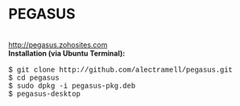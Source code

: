# PEGASUS
<br />
<a href="http://pegasus.zohosites.com/" target="_new">http://pegasus.zohosites.com</a>
<br />
<b>Installation (via Ubuntu Terminal):</b>
<br />
<br />
<font face="courier">
$ git clone http://github.com/alectramell/pegasus.git
</font>
<br />
<font face="courier">
$ cd pegasus
</font>
<br />
<font face="courier">
$ sudo dpkg -i pegasus-pkg.deb
</font>
<br />
<font face="courier">
$ pegasus-desktop
</font>
<br />
